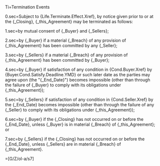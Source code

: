 Ti=Termination Events

0.sec=Subject to {Life.Terminate.Effect.Xref}, by notice given prior to or at the {_Closing}, {_this_Agreement} may be terminated as follows:

1.sec=by mutual consent of {_Buyer} and {_Sellers};

2.sec=by {_Buyer} if a material {_Breach} of any provision of {_this_Agreement} has been committed by any {_Seller};

3.sec=by {_Sellers} if a material {_Breach} of any provision of {_this_Agreement} has been committed by {_Buyer};

4.sec=by {_Buyer} if satisfaction of any condition in {Cond.Buyer.Xref} by {Buyer.Cond.Satisfy.Deadline.YMD} or such later date as the parties may agree upon (the "{_End_Date}") becomes impossible (other than through the failure of {_Buyer} to comply with its obligations under {_this_Agreement});

5.sec=by {_Sellers} if satisfaction of any condition in {Cond.Seller.Xref} by the {_End_Date} becomes impossible (other than through the failure of any {_Seller} to comply with its obligations under {_this_Agreement});

6.sec=by {_Buyer} if the {_Closing} has not occurred on or before the {_End_Date}, unless {_Buyer} is in material {_Breach} of {_this_Agreement}; or

7.sec=by {_Sellers} if the {_Closing} has not occurred on or before the {_End_Date}, unless {_Sellers} are in material {_Breach} of {_this_Agreement}.

=[G/Z/ol-a/s7]
